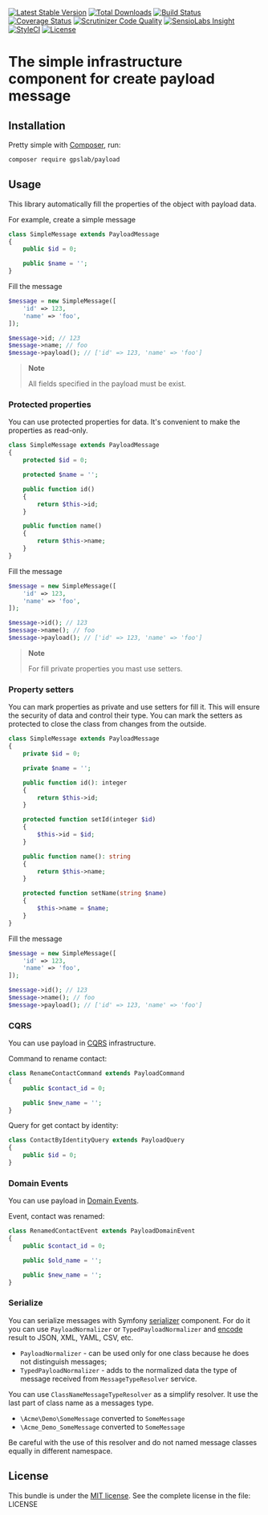 [![Latest Stable Version](https://img.shields.io/packagist/v/gpslab/payload.svg?maxAge=3600&label=stable)](https://packagist.org/packages/gpslab/payload)
[![Total Downloads](https://img.shields.io/packagist/dt/gpslab/payload.svg?maxAge=3600)](https://packagist.org/packages/gpslab/payload)
[![Build Status](https://img.shields.io/travis/gpslab/payload.svg?maxAge=3600)](https://travis-ci.org/gpslab/payload)
[![Coverage Status](https://img.shields.io/coveralls/gpslab/payload.svg?maxAge=3600)](https://coveralls.io/github/gpslab/payload?branch=master)
[![Scrutinizer Code Quality](https://img.shields.io/scrutinizer/g/gpslab/payload.svg?maxAge=3600)](https://scrutinizer-ci.com/g/gpslab/payload/?branch=master)
[![SensioLabs Insight](https://img.shields.io/sensiolabs/i/5f0a79de-cc65-4e9b-b9ab-bcb16aedcdec.svg?maxAge=3600&label=SLInsight)](https://insight.sensiolabs.com/projects/5f0a79de-cc65-4e9b-b9ab-bcb16aedcdec)
[![StyleCI](https://styleci.io/repos/92380867/shield?branch=master)](https://styleci.io/repos/92380867)
[![License](https://img.shields.io/packagist/l/gpslab/payload.svg?maxAge=3600)](https://github.com/gpslab/payload)

# The simple infrastructure component for create payload message

## Installation

Pretty simple with [Composer](http://packagist.org), run:

```sh
composer require gpslab/payload
```

## Usage

This library automatically fill the properties of the object with payload data.

For example, create a simple message

```php
class SimpleMessage extends PayloadMessage
{
    public $id = 0;

    public $name = '';
}
```

Fill the message

```php
$message = new SimpleMessage([
    'id' => 123,
    'name' => 'foo',
]);

$message->id; // 123
$message->name; // foo
$message->payload(); // ['id' => 123, 'name' => 'foo']
```

> **Note**
>
> All fields specified in the payload must be exist.

### Protected properties

You can use protected properties for data. It's convenient to make the properties as read-only.

```php
class SimpleMessage extends PayloadMessage
{
    protected $id = 0;

    protected $name = '';

    public function id()
    {
        return $this->id;
    }

    public function name()
    {
        return $this->name;
    }
}
```

Fill the message

```php
$message = new SimpleMessage([
    'id' => 123,
    'name' => 'foo',
]);

$message->id(); // 123
$message->name(); // foo
$message->payload(); // ['id' => 123, 'name' => 'foo']
```

> **Note**
>
> For fill private properties you mast use setters.

### Property setters

You can mark properties as private and use setters for fill it. This will ensure the security of data and control their
type. You can mark the setters as protected to close the class from changes from the outside.

```php
class SimpleMessage extends PayloadMessage
{
    private $id = 0;

    private $name = '';

    public function id(): integer
    {
        return $this->id;
    }

    protected function setId(integer $id)
    {
        $this->id = $id;
    }

    public function name(): string
    {
        return $this->name;
    }

    protected function setName(string $name)
    {
        $this->name = $name;
    }
}
```

Fill the message

```php
$message = new SimpleMessage([
    'id' => 123,
    'name' => 'foo',
]);

$message->id(); // 123
$message->name(); // foo
$message->payload(); // ['id' => 123, 'name' => 'foo']
```

### CQRS

You can use payload in [CQRS](https://github.com/gpslab/cqrs) infrastructure.

Command to rename contact:

```php
class RenameContactCommand extends PayloadCommand
{
    public $contact_id = 0;

    public $new_name = '';
}
```

Query for get contact by identity:

```php
class ContactByIdentityQuery extends PayloadQuery
{
    public $id = 0;
}
```

### Domain Events

You can use payload in [Domain Events](https://github.com/gpslab/domain-event).

Event, contact was renamed:

```php
class RenamedContactEvent extends PayloadDomainEvent
{
    public $contact_id = 0;

    public $old_name = '';

    public $new_name = '';
}
```


### Serialize

You can serialize messages with Symfony [serializer](https://symfony.com/doc/current/components/serializer.html)
component. For do it you can use `PayloadNormalizer` or `TypedPayloadNormalizer` and
[encode](https://symfony.com/doc/current/components/serializer.html#encoders) result to JSON, XML, YAML, CSV, etc.

* `PayloadNormalizer` - can be used only for one class because he does not distinguish messages;
* `TypedPayloadNormalizer` - adds to the normalized data the type of message received from `MessageTypeResolver` service.

You can use `ClassNameMessageTypeResolver` as a simplify resolver. It use the last part of class name as a messages type.

* `\Acme\Demo\SomeMessage` converted to `SomeMessage`
* `\Acme_Demo_SomeMessage` converted to `SomeMessage`

Be careful with the use of this resolver and do not named message classes equally in different namespace.

## License

This bundle is under the [MIT license](http://opensource.org/licenses/MIT). See the complete license in the file: LICENSE
